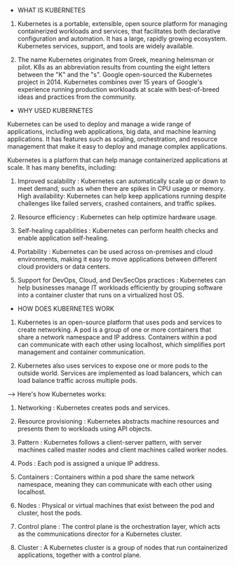 * WHAT IS KUBERNETES

1) Kubernetes is a portable, extensible, open source platform for managing containerized workloads and services, that facilitates both declarative configuration and automation. It has a large, rapidly growing ecosystem. Kubernetes services, support, and tools are widely available.

2) The name Kubernetes originates from Greek, meaning helmsman or pilot. K8s as an abbreviation results from counting the eight letters between the "K" and the "s". Google open-sourced the Kubernetes project in 2014. Kubernetes combines over 15 years of Google's experience running production workloads at scale with best-of-breed ideas and practices from the community.



* WHY USED KUBERNETES

Kubernetes can be used to deploy and manage a wide range of applications, including web applications, big data, and machine learning applications. It has features such as scaling, orchestration, and resource management that make it easy to deploy and manage complex applications.

Kubernetes is a platform that can help manage containerized applications at scale. It has many benefits, including:


1) Improved scalability :
Kubernetes can automatically scale up or down to meet demand, such as when there are spikes in CPU usage or memory.
High availability: Kubernetes can help keep applications running despite challenges like failed servers, crashed containers, and traffic spikes.


2) Resource efficiency :
Kubernetes can help optimize hardware usage.


3) Self-healing capabilities :
Kubernetes can perform health checks and enable application self-healing.


4) Portability :
Kubernetes can be used across on-premises and cloud environments, making it easy to move applications between different cloud providers or data centers.


5) Support for DevOps, Cloud, and DevSecOps practices :
Kubernetes can help businesses manage IT workloads efficiently by grouping software into a container cluster that runs on a virtualized host OS.




* HOW DOES KUBERNETES WORK

1) Kubernetes is an open-source platform that uses pods and services to create networking. A pod is a group of one or more containers that share a network namespace and IP address. Containers within a pod can communicate with each other using localhost, which simplifies port management and container communication.
   
2) Kubernetes also uses services to expose one or more pods to the outside world. Services are implemented as load balancers, which can load balance traffic across multiple pods.
   


--> Here's how Kubernetes works:
  
1) Networking :
Kubernetes creates pods and services.

2) Resource provisioning :
Kubernetes abstracts machine resources and presents them to workloads using API objects.

3) Pattern :
Kubernetes follows a client-server pattern, with server machines called master nodes and client machines called worker nodes.

4) Pods :
Each pod is assigned a unique IP address.

5) Containers :
Containers within a pod share the same network namespace, meaning they can communicate with each other using localhost.

6) Nodes :
Physical or virtual machines that exist between the pod and cluster, host the pods.

7) Control plane :
The control plane is the orchestration layer, which acts as the communications director for a Kubernetes cluster.

8) Cluster : 
A Kubernetes cluster is a group of nodes that run containerized applications, together with a control plane.

